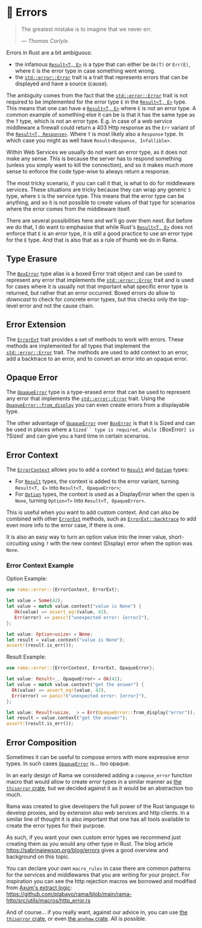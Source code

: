 # 🚫 Errors

> The greatest mistake is to imagine that we never err.
>
> — _Thomas Carlyle_.

Errors in Rust are a bit ambiguous:

- the infamous [`Result<T, E>`][`Result`] is a type that can either be `Ok(T)` or `Err(E)`, where `E` is
  the error type in case something went wrong.
- the [`std::error::Error`] trait is a trait that represents errors that can be displayed and
  have a source (cause).

The ambiguity comes from the fact that the [`std::error::Error`] trait is not required to be
implemented for the error type `E` in the [`Result<T, E>`][`Result`] type. This means that one can have
a [`Result<T, E>`][`Result`] where `E` is not an error type. A common example of something else it can be
is that it has the same type as the `T` type, which is not an error type. E.g. in case of a web
service middleware a firewall could return a 403 Http response as the `Err` variant of the
[`Result<T, Response>`][`Result`]. Where `T` is most likely also a `Response` type. In which
case you might as well have `Result<Response, Infallible>`.

Within Web Services we usually do not want an error type, as it does not make any sense.
This is because the server has to respond something (unless you simply want to kill the connection),
and so it makes much more sense to enforce the code type-wise to always return a response.

The most tricky scenario, if you can call it that, is what to do for middleware services.
These situations are tricky because they can wrap any generic `S` type, where `S` is the
service type. This means that the error type can be anything, and so it is not possible to
create values of that type for scenarios where the error comes from the middleware itself.

There are several possibilities here and we'll go over them next. But before we do that,
I do want to emphasise that while Rust's [`Result<T, E>`][`Result`] does not enforce that `E` is an error
type, it is still a good practice to use an error type for the `E` type. And that is also
that as a rule of thumb we do in Rama.

## Type Erasure

The [`BoxError`] type alias is a boxed Error trait object and can be used to represent any error that
implements the [`std::error::Error`] trait and is used for cases where it is usually not
that important what specific error type is returned, but rather that an error occurred.
Boxed errors do allow to _downcast_ to check for concrete error types, but this checks
only the top-level error and not the cause chain.

## Error Extension

The [`ErrorExt`] trait provides a set of methods to work with errors. These methods are
implemented for all types that implement the [`std::error::Error`] trait. The methods are
used to add context to an error, add a backtrace to an error, and to convert an error into
an opaque error.

## Opaque Error

The [`OpaqueError`] type is a type-erased error that can be used to represent any error
that implements the [`std::error::Error`] trait. Using the [`OpaqueError::from_display`]
you can even create errors from a displayable type.

The other advantage of [`OpaqueError`] over [`BoxError`]
is that it is Sized and can be used in places where a `Sized`` type is required,
while [`BoxError`] is `?Sized` and can give you a hard time in certain scenarios.

## Error Context

The [`ErrorContext`] allows you to add a context to [`Result`]
and [`Option`] types:

- For [`Result`] types, the context is added to the error variant,
  turning `Result<T, E>` into `Result<T, OpaqueError>`;
- For [`Option`] types, the context is used as a DisplayError when
  the open is `None`, turning `Option<T>` into `Result<T, OpaqueError>`.

This is useful when you want to add custom context.
And can also be combined with other [`ErrorExt`] methods,
such as [`ErrorExt::backtrace`] to add even more info to the error case,
if there is one.

It is also an easy way to turn an option value into the inner value,
short-circuiting using `?` with the new context (Display) error
when the option was `None`.

### Error Context Example

Option Example:

```rust
use rama::error::{ErrorContext, ErrorExt};

let value = Some(42);
let value = match value.context("value is None") {
   Ok(value) => assert_eq!(value, 42),
   Err(error) => panic!("unexpected error: {error}"),
};

let value: Option<usize> = None;
let result = value.context("value is None");
assert!(result.is_err());
```

Result Example:

```rust
use rama::error::{ErrorContext, ErrorExt, OpaqueError};

let value: Result<_, OpaqueError> = Ok(42);
let value = match value.context("get the answer") {
  Ok(value) => assert_eq!(value, 42),
  Err(error) => panic!("unexpected error: {error}"),
};

let value: Result<usize, _> = Err(OpaqueError::from_display("error"));
let result = value.context("get the answer");
assert!(result.is_err());
```

## Error Composition

Sometimes it can be useful to compose errors with more
expressive error types. In such cases [`OpaqueError`] is... too opaque.

In an early design of Rama we considered adding a `compose_error` function macro
that would allow to create error types in a similar manner as [the `thiserror` crate](https://docs.rs/thiserror),
but we decided against it as it would be an abstraction too much.

Rama was created to give developers the full power of the Rust language to develop
proxies, and by extension also web services and http clients. In a similar line of thought
it is also important that one has all tools available to create the error types for their purpose.

As such, if you want your own custom error types we recommend just creating them
as you would any other type in Rust. The blog article <https://sabrinajewson.org/blog/errors>
gives a good overview and background on this topic.

You can declare your own `macro_rules` in case there are common patterns for the services
and middlewares that you are writing for your project. For inspiration you can
see the http rejection macros we borrowed and modified from [Axum's extract logic](https://github.com/tokio-rs/axum/blob/5201798d4e4d4759c208ef83e30ce85820c07baa/axum-core/src/macros.rs):
<https://github.com/plabayo/rama/blob/main/rama-http/src/utils/macros/http_error.rs>

And of course... if you really want, against our advice in,
you can use [the `thiserror` crate](https://docs.rs/thiserror),
or even [the `anyhow` crate](https://docs.rs/anyhow). All is possible.

[`BoxError`]: https://ramaproxy.org/docs/rama/error/type.BoxError.html
[`OpaqueError`]: https://ramaproxy.org/docs/rama/error/struct.OpaqueError.html
[`OpaqueError::from_display`]: https://ramaproxy.org/docs/rama/error/struct.OpaqueError.html#method.from_display
[`ErrorExt`]: https://ramaproxy.org/docs/rama/error/trait.ErrorExt.html
[`ErrorExt::chain`]: https://ramaproxy.org/docs/rama/error/trait.ErrorExt.html#tymethod.chain
[`ErrorExt::has_error`]: https://ramaproxy.org/docs/rama/error/trait.ErrorExt.html#method.has_error
[`ErrorExt::root_cause`]: https://ramaproxy.org/docs/rama/error/trait.ErrorExt.html#method.root_cause
[`ErrorExt::backtrace`]: https://ramaproxy.org/docs/rama/error/trait.ErrorExt.html#tymethod.backtrace
[`ErrorContext`]: https://ramaproxy.org/docs/rama/error/trait.ErrorContext.html
[`Result`]: https://doc.rust-lang.org/stable/std/result/enum.Result.html
[`Option`]: https://doc.rust-lang.org/stable/std/option/enum.Option.html
[`std::error::Error`]: https://doc.rust-lang.org/stable/std/error/trait.Error.html
[`std::error::Error::source`]: https://doc.rust-lang.org/stable/std/error/trait.Error.html#method.source
